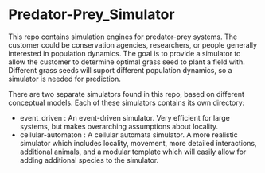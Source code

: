 # Predator-Prey_Simulator

This repo contains simulation engines for predator-prey systems.  The customer could be conservation agencies, researchers, or people generally interested in population dynamics.  The goal is to provide a simulator to allow the customer to determine optimal grass seed to plant a field with.  Different grass seeds will suport different population dynamics, so a simulator is needed for prediction.

There are two separate simulators found in this repo, based on different conceptual models.  Each of these simulators contains its own directory:
* event_driven : An event-driven simulator. Very efficient for large systems, but makes overarching assumptions about locality.
* cellular-automaton : A cellular automata simulator.  A more realistic simulator which includes locality, movement, more detailed interactions, additional animals, and a modular template which will easily allow for adding additional species to the simulator.

